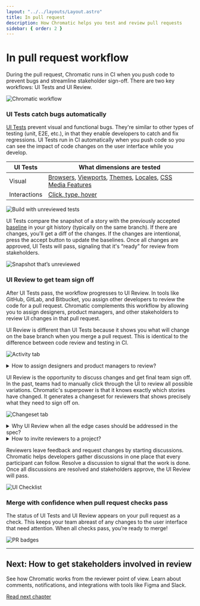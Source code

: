 ```yaml
---
layout: "../../layouts/Layout.astro"
title: In pull request
description: How Chromatic helps you test and review pull requests
sidebar: { order: 2 }
---
```


# In pull request workflow

During the pull request, Chromatic runs in CI when you push code to prevent bugs and streamline stakeholder sign-off. There are two key workflows: UI Tests and UI Review.

![Chromatic workflow](../../images/chromatic-during-pull-request.jpg)

### UI Tests catch bugs automatically

[UI Tests](/docs/test) prevent visual and functional bugs. They're similar to other types of testing (unit, E2E, etc.), in that they enable developers to catch and fix regressions. UI Tests run in CI automatically when you push code so you can see the impact of code changes on the user interface while you develop.

| UI Tests     | What dimensions are tested                                                                                                                                       |
| ------------ | ---------------------------------------------------------------------------------------------------------------------------------------------------------------- |
| Visual       | [Browsers](/docs/browsers), [Viewports](/docs/viewports), [Themes](/docs/themes), [Locales](/docs/custom-decorators), [CSS Media Features](/docs/media-features) |
| Interactions | [Click, type, hover](docs/interactions)                                                                                                                          |

![Build with unreviewed tests](../../images/build-test-unreviewed.png)

UI Tests compare the snapshot of a story with the previously accepted [baseline](/docs/branching-and-baselines#whats-a-baseline) in your git history (typically on the same branch). If there are changes, you'll get a diff of the changes. If the changes are intentional, press the accept button to update the baselines. Once all changes are approved, UI Tests will pass, signaling that it's “ready” for review from stakeholders.

![Snapshot that’s unreviewed](../../images/snapshot-unreviewed.png)

### UI Review to get team sign off

After UI Tests pass, the workflow progresses to UI Review. In tools like GitHub, GitLab, and Bitbucket, you assign other developers to review the code for a pull request. Chromatic complements this workflow by allowing you to assign designers, product managers, and other stakeholders to review UI changes in that pull request.

<div class="aside">

UI Review is different than UI Tests because it shows you what will change on the base branch when you merge a pull request. This is identical to the difference between code review and testing in CI.

</div>

![Activity tab](../../images/prscreen-activity.png)

<details>
<summary>How to assign designers and product managers to review?</summary>

Click on Assign Reviewers on the review's Activity tab to choose reviewers from the project’s collaborators. Reviewers will be emailed a link to the review page to begin their review.

![assign reviewers by picking from your list of collaborators](../../images/prscreen-assign-reviewers.png)

</details>

UI Review is the opportunity to discuss changes and get final team sign off. In the past, teams had to manually click through the UI to review all possible variations. Chromatic's superpower is that it knows exactly which stories have changed. It generates a changeset for reviewers that shows precisely what they need to sign off on.

![Changeset tab](../../images/prscreen-changes.png)

<details>
<summary>Why UI Review when all the edge cases should be addressed in the spec?</summary>

UI Review acknowledges that even the best laid plans lack fidelity. Developers often run into edge cases or technical hurdles that are impossible for teams to predict ahead of time.

</details>

<details>
<summary>How to invite reviewers to a project?</summary>

Invite reviewers by going to the project's Manage page » Collaborate tab. You can invite collaborators by email or by sharing an invite link.

[More on inviting collaborators »](/docs/collaborators#external-collaborators)

</details>

Reviewers leave feedback and request changes by starting discussions. Chromatic helps developers gather discussions in one place that every participant can follow. Resolve a discussion to signal that the work is done. Once all discussions are resolved and stakeholders approve, the UI Review will pass.

![UI Checklist](../../images/prscreen-ui-checklist.png)

### Merge with confidence when pull request checks pass

The status of UI Tests and UI Review appears on your pull request as a check. This keeps your team abreast of any changes to the user interface that need attention. When all checks pass, you’re ready to merge!

![PR badges](../../images/prbadges.png)

---

## Next: How to get stakeholders involved in review

See how Chromatic works from the reviewer point of view. Learn about comments, notifications, and integrations with tools like Figma and Slack.

<a class="btn primary round" href="/docs/guide-for-reviewers">Read next chapter</a>
